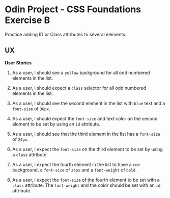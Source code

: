 # Odin Project - CSS Foundations Exercise B

Practice adding ID or Class attributes to several elements.

## UX

**User Stories**

1.  As a user, I should see a `yellow` background for all odd numbered elements in the list.

2.  As a user, I should expect a `class` selector for all odd numbered elements in the list.

3.  As a user, I should see the second element in the list with `blue` text and a `font-size` of `36px`.

4.  As a user, I should expect the `font-size` and text color on the second element to be set by using an `id` attribute.

5.  As a user, I should see that the third element in the list has a `font-size` of `24px`.

6.  As a user, I expect the `font-size` on the third element to be set by using a `class` attribute.

7.  As a user, I expect the fourth element in the list to have a `red` background, a `font-size` of `24px` and a `font-weight` of `bold`.

8.  As a user, I expect the `font-size` of the fourth element to be set with a `class` attribute.  The `font-weight` and the color should be set with an `id` attribute.


